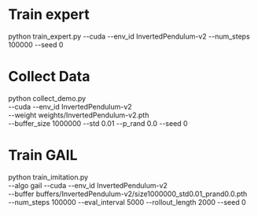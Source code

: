 # Train expert
python train_expert.py --cuda --env_id InvertedPendulum-v2 --num_steps 100000 --seed 0

# Collect Data
python collect_demo.py \
    --cuda --env_id InvertedPendulum-v2 \
    --weight weights/InvertedPendulum-v2.pth \
    --buffer_size 1000000 --std 0.01 --p_rand 0.0 --seed 0

# Train GAIL
python train_imitation.py \
    --algo gail --cuda --env_id InvertedPendulum-v2 \
    --buffer buffers/InvertedPendulum-v2/size1000000_std0.01_prand0.0.pth \
    --num_steps 100000 --eval_interval 5000 --rollout_length 2000 --seed 0

